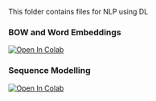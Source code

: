 This folder contains files for NLP using DL

### BOW and Word Embeddings
[![Open In Colab](https://colab.research.google.com/assets/colab-badge.svg)](https://colab.research.google.com/github/manaranjanp/nlpclassv1/blob/main/NLPUsingDL/IMDB_Classification_BoW_and_Embeddings%202.0.ipynb)

### Sequence Modelling
[![Open In Colab](https://colab.research.google.com/assets/colab-badge.svg)](https://colab.research.google.com/github/manaranjanp/nlpclassv1/blob/main/NLPUsingDL/IMDB%20Classification%20-%20Sequence%20Modelling.ipynb)

